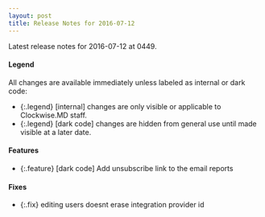 ```yaml
---
layout: post
title: Release Notes for 2016-07-12
---
```


Latest release notes for 2016-07-12 at 0449.

<div class='legend' markdown='1'>

#### Legend

All changes are available immediately unless labeled as internal or dark code:

- {:.legend} [internal] changes are only visible or applicable to Clockwise.MD staff.
- {:.legend} [dark code] changes are hidden from general use until made visible at a later date.

</div>

<div class='features' markdown='1'>

#### Features

- {:.feature} [dark code] Add unsubscribe link to the email reports

</div>

<div class='fixes' markdown='1'>

#### Fixes

- {:.fix} editing users doesnt erase integration provider id

</div>
